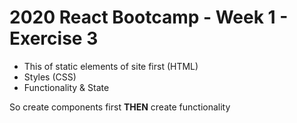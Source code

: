 # 2020 React Bootcamp - Week 1 - Exercise 3

- This of static elements of site first (HTML)
- Styles (CSS)
- Functionality & State

So create components first **THEN** create functionality
